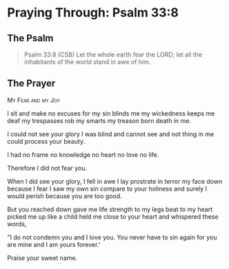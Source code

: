 # Praying Through: Psalm 33:8

## The Psalm

>Psalm 33:8 (CSB) Let the whole earth fear the LORD; let all the inhabitants of the world stand in awe of him.

## The Prayer

<div style="font-variant: small-caps;">
My Fear and my Joy
</div>


I sit
  and make no excuses
  for my sin blinds me
  my wickedness keeps me deaf
  my trespasses rob my smarts
  my treason born death in me.

I could not see your glory
  I was blind and cannot see
  and not thing in me
  could process your beauty.

I had no frame
  no knowledge
  no heart
  no love
  no life.

Therefore I did not fear you.

When I did see your glory,
  I fell in awe
  I lay prostrate in terror
  my face down because I fear
  I saw my own sin
  compare to your holiness
  and surely I would perish
  because you are too good.

But you reached down
  gave me life
  strength to my legs
  beat to my heart
  picked me up like a child
  held me close to your heart
  and whispered these words,

"I do not condemn you
  and I love you.
  You never have to sin again
  for you are mine
  and I am yours forever.'

Praise your sweet name.

